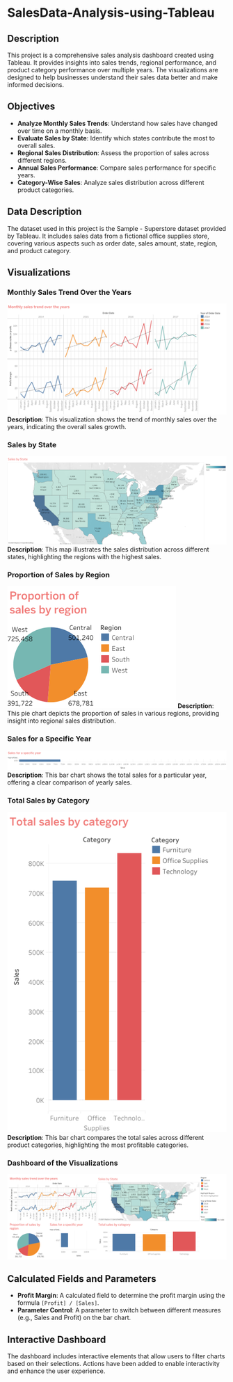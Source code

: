# SalesData-Analysis-using-Tableau

## Description
This project is a comprehensive sales analysis dashboard created using Tableau. It provides insights into sales trends, regional performance, and product category performance over multiple years. The visualizations are designed to help businesses understand their sales data better and make informed decisions.

## Objectives
- **Analyze Monthly Sales Trends**: Understand how sales have changed over time on a monthly basis.
- **Evaluate Sales by State**: Identify which states contribute the most to overall sales.
- **Regional Sales Distribution**: Assess the proportion of sales across different regions.
- **Annual Sales Performance**: Compare sales performance for specific years.
- **Category-Wise Sales**: Analyze sales distribution across different product categories.

## Data Description
The dataset used in this project is the Sample - Superstore dataset provided by Tableau. It includes sales data from a fictional office supplies store, covering various aspects such as order date, sales amount, state, region, and product category.

## Visualizations

### Monthly Sales Trend Over the Years
![Monthly Sales Trend](./visualizations/sales_trend_over_years.png)
**Description**: This visualization shows the trend of monthly sales over the years, indicating the overall sales growth.

### Sales by State
![Sales by State](./visualizations/sales_by_state.png)
**Description**: This map illustrates the sales distribution across different states, highlighting the regions with the highest sales.

### Proportion of Sales by Region
![Proportion of Sales by Region](./visualizations/prop_of_sales_by_region.png)
**Description**: This pie chart depicts the proportion of sales in various regions, providing insight into regional sales distribution.

### Sales for a Specific Year
![Sales for a Specific Year](./visualizations/sales_for_specific_year.png)
**Description**: This bar chart shows the total sales for a particular year, offering a clear comparison of yearly sales.

### Total Sales by Category
![Total Sales by Category](./visualizations/sales_by_cat.png)
**Description**: This bar chart compares the total sales across different product categories, highlighting the most profitable categories.

### Dashboard of the Visualizations
![Dashboard](./visualizations/dashboard.png)


## Calculated Fields and Parameters
- **Profit Margin**: A calculated field to determine the profit margin using the formula `[Profit] / [Sales]`.
- **Parameter Control**: A parameter to switch between different measures (e.g., Sales and Profit) on the bar chart.

## Interactive Dashboard
The dashboard includes interactive elements that allow users to filter charts based on their selections. Actions have been added to enable interactivity and enhance the user experience.
